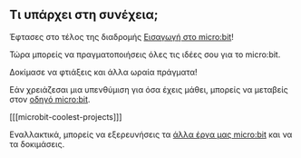 ## Τι υπάρχει στη συνέχεια;

Έφτασες στο τέλος της διαδρομής [Εισαγωγή στο micro:bit](https://projects.raspberrypi.org/en/pathways/microbit-intro)!

Τώρα μπορείς να πραγματοποιήσεις όλες τις ιδέες σου για το micro:bit.

Δοκίμασε να φτιάξεις και άλλα ωραία πράγματα!

Εάν χρειάζεσαι μια υπενθύμιση για όσα έχεις μάθει, μπορείς να μεταβείς στον [οδηγό micro:bit](https://projects.raspberrypi.org/en/projects/getting-started-with-microbit).

[[[microbit-coolest-projects]]]

Εναλλακτικά, μπορείς να εξερευνήσεις τα [άλλα έργα μας micro:bit](https://projects.raspberrypi.org/en/projects?hardware%5B%5D=microbit) και να τα δοκιμάσεις.
